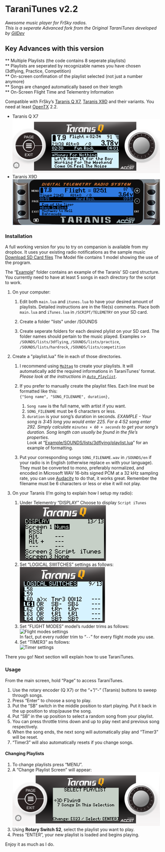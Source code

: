 TaraniTunes v2.2 
===========
*Awesome music player for FrSky radios.*  
*This is a seperate Advanced fork from the Original TaraniTunes developed by [GilDev](https://github.com/GilDev)*

Key Advances with this version
------------------------------
** Multiple Playlists (the code contains 8 seperate playlists)  
** Playlists are seperated by recognizable names you have chosen (3dflying, Practice, Competition)  
** On-screen confimation of the playlist selected (not just a number anymore)  
** Songs are changed automatically based on their length  
** On-Screen Flight Time and Telementry Information   

Compatible with FrSky’s [Taranis Q X7](https://www.frsky-rc.com/product/taranis-q-x7-2), [Taranis X9D](https://www.frsky-rc.com/product/taranis-x9d-plus-2) and their variants.
You need at least [OpenTX](http://www.open-tx.org) 2.2.

* Taranis Q X7  
  ![Taranis Q X7](Screenshots/TaraniTunesQX7.png)
* Taranis X9D  
  ![Taranis X9D](Screenshots/TaraniTunesX9D.PNG)

### Installation

A full working version for you to try on companion is available from my dropbox.  It uses your existing radio notifications as the sample music  [Download SD Card files](https://www.dropbox.com/sh/ojqjugozk2s4e9e/AADaXwY6DARqot-Jig9Xvx3Pa?dl=0) The Model file contains 1 model showing the use of the program.   

The “[Example](Example)” folder contains an example of the Taranis’ SD card structure. 
You currently need to have at least 5 songs in each directory for the script to work.  

1. On your computer:
	1. Edit both `main.lua` and `itunes.lua` to have your desired amount of playlists. Detailed instructions are in the file(s) comments. Place both `main.lua` and `iTunes.lua` in `/SCRIPT/TELEMETRY` on your SD card.  

	2. Create a folder "lists" under /SOUNDS
	
	3. Create seperate folders for each desired plylist on your SD card. The folder names should pertain to the music played.
Examples >> `/SOUNDS/lists/3dflying`, `/SOUNDS/lists/practice`, `/SOUNDS/lists/hardrock`, `/SOUNDS/lists/competition`

2. Create a "playlist.lua" file in each of those directories.
	1. I recommend using [`Mp3tag`](https://www.mp3tag.de/en/index.html) to create your playlists. It will automatically add the required informations in TaraniTunes’ format. *Please look at the instructions in [`Auto_Playlist`](/Auto_Playlist)*.

	2.  If you prefer to manually create the playlist files. Each line must be formatted like this:   
	`{"Song name", "SONG_FILENAME", duration},` 
		1. `Song name` is the full name, with artist if you want.
		2. `SONG_FILENAME` must be 6 characters or less. 
		3. `duration` is your song’s duration in seconds. *EXAMPLE - Your song is 3:45 long you would enter 225. For a 4:52 song enter 292. Simply calculate `minutes × 60 + seconds` to get your song’s duration. Song length can usually be found in the file’s properties.*  
		Look at “[Example/SOUNDS/lists/3dflying/playlist.lua](Example/SOUNDS/lists/3dflying/playlist.lua)” for an example of formatting.

	3. Put your corresponding songs `SONG_FILENAME.wav` in `/SOUNDS/en` if your radio is in English (otherwise replace `en` with your language). They must be converted to mono, preferably normalized, and encoded in Microsoft WAV 16-bits signed PCM at a 32 kHz sampling rate, you can use [Audacity](http://www.audacityteam.org) to do that, it works great. Remember the filename must be 6 characters or less or else it will not play.

3. On your Taranis (I’m going to explain how I setup my radio):
	1. Under Telementry “DISPLAY” Choose to display `Script iTunes`  
	![Display settings](Screenshots/DisplaySettings.png)
	2. Set “LOGICAL SWITCHES” settings as follows:  
	![Logical switch settings](Screenshots/LogicalSwitchSettings.PNG) 
	3. Set “FLIGHT MODES” model’s rudder trims as follows:     
	![Flight modes settings](Screenshots/FlightModesSettings.png)  
	In fact, put every rudder trim to “`--`” for every flight mode you use.
	4. Set “TIMER3” as follows:      
	![Timer settings](Screenshots/TaraniTunesTimer.PNG)   

There you go! Next section will explain how to use TaraniTunes.

### Usage

From the main screen, hold “Page” to access TaraniTunes.
1. Use the rotary encoder (Q X7) or the “+”/“-” (Taranis) buttons to sweep through songs.
2. Press “Enter” to choose a song to play.
3. Put the “SB” switch in the middle position to start playing. Put it back in the up position to stop/pause the song.
4. Put “SB” in the up position to select a random song from your playlist.
5. You can press throttle trims down and up to play next and previous song respectively.
6. When the song ends, the next song will automatically play and “Timer3” will be reset.
7. “Timer3” will also automatically resets if you change songs.

#### Changing Playlists

1. To change playlists press “MENU”.
2. A “Change Playlist Screen” will appear:  
![Change Playlist](Screenshots/ChangeList.png)     
3. Using **Rotary Switch S2**, select the playlist you want to play.
4. Press “ENTER”, your new playlist is loaded and begins playing.

Enjoy it as much as I do.
